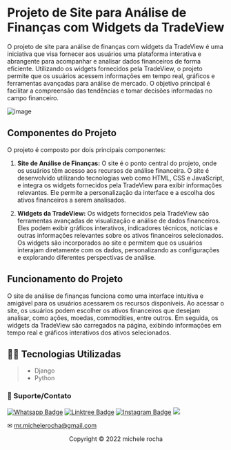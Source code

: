# Projeto de Site para Análise de Finanças com Widgets da TradeView 

O projeto de site para análise de finanças com widgets da TradeView é uma iniciativa que visa fornecer aos usuários uma plataforma interativa e abrangente para acompanhar e analisar dados financeiros de forma eficiente. Utilizando os widgets fornecidos pela TradeView, o projeto permite que os usuários acessem informações em tempo real, gráficos e ferramentas avançadas para análise de mercado. O objetivo principal é facilitar a compreensão das tendências e tomar decisões informadas no campo financeiro.

![image](https://github.com/Mrmichelerocha/finance_site/assets/93664169/daf2f22c-d493-444c-a357-babe2b7c6436)


## Componentes do Projeto
O projeto é composto por dois principais componentes:

1. **Site de Análise de Finanças:** O site é o ponto central do projeto, onde os usuários têm acesso aos recursos de análise financeira. O site é desenvolvido utilizando tecnologias web como HTML, CSS e JavaScript, e integra os widgets fornecidos pela TradeView para exibir informações relevantes. Ele permite a personalização da interface e a escolha dos ativos financeiros a serem analisados.

2. **Widgets da TradeView:** Os widgets fornecidos pela TradeView são ferramentas avançadas de visualização e análise de dados financeiros. Eles podem exibir gráficos interativos, indicadores técnicos, notícias e outras informações relevantes sobre os ativos financeiros selecionados. Os widgets são incorporados ao site e permitem que os usuários interajam diretamente com os dados, personalizando as configurações e explorando diferentes perspectivas de análise.

## Funcionamento do Projeto

O site de análise de finanças funciona como uma interface intuitiva e amigável para os usuários acessarem os recursos disponíveis. Ao acessar o site, os usuários podem escolher os ativos financeiros que desejam analisar, como ações, moedas, commodities, entre outros. Em seguida, os widgets da TradeView são carregados na página, exibindo informações em tempo real e gráficos interativos dos ativos selecionados.

## 👨‍💻 Tecnologias Utilizadas

> - Django
> - Python



### 🤝 Suporte/Contato

[![Whatsapp Badge](https://img.shields.io/badge/WhatsApp-25D366?style=for-the-badge&logo=whatsapp&logoColor=white)](https://wa.me/5511951864397)
[![Linktree Badge](https://img.shields.io/badge/linktree-39E09B?style=for-the-badge&logo=linktree&logoColor=white)](https://linktr.ee/mrmichelerocha)
[![Instagram Badge](https://img.shields.io/badge/Instagram-E4405F?style=for-the-badge&logo=instagram&logoColor=white)](https://www.instagram.com/mr.michelerocha/?hl=pt-br)
  <a href="https://www.linkedin.com/in/enc-michele-rocha/" target="_blank"><img src="https://img.shields.io/badge/-LinkedIn-%230077B5?style=for-the-badge&logo=linkedin&logoColor=white" target="_blank"></a>  

✉ mr.michelerocha@gmail.com
<p align="center">Copyright © 2022 michele rocha</p>
